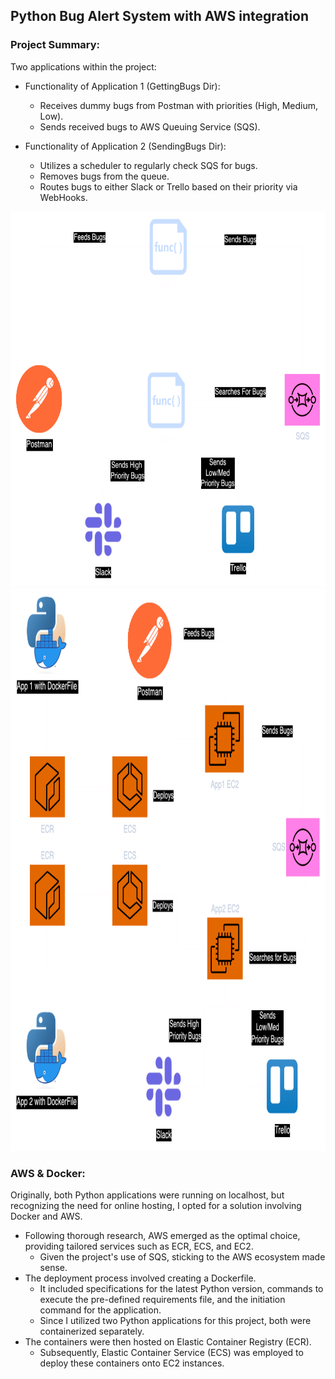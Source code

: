 ## Python Bug Alert System with AWS integration
### Project Summary:


Two applications within the project:

- Functionality of Application 1 (GettingBugs Dir):
  - Receives dummy bugs from Postman with priorities (High, Medium, Low).
  - Sends received bugs to AWS Queuing Service (SQS).

- Functionality of Application 2 (SendingBugs Dir):
  - Utilizes a scheduler to regularly check SQS for bugs.
  - Removes bugs from the queue.
  - Routes bugs to either Slack or Trello based on their priority via WebHooks.



<img src="https://github.com/Emre1Duman/BugAlertSystem-AWS/blob/main/Diagrams/Before%20Docker.png" width="700" height="600"/>
<img src="https://github.com/Emre1Duman/BugAlertSystem-AWS/blob/main/Diagrams/After%20Docker.png" width="900" height="900"/>

### AWS & Docker:

Originally, both Python applications were running on localhost, but recognizing the need for online hosting, I opted for a solution involving Docker and AWS.

- Following thorough research, AWS emerged as the optimal choice, providing tailored services such as ECR, ECS, and EC2.
  - Given the project's use of SQS, sticking to the AWS ecosystem made sense.
- The deployment process involved creating a Dockerfile.
  - It included specifications for the latest Python version, commands to execute the pre-defined requirements file, and the initiation command for the application.
  - Since I utilized two Python applications for this project, both were containerized separately.
- The containers were then hosted on Elastic Container Registry (ECR).
  - Subsequently, Elastic Container Service (ECS) was employed to deploy these containers onto EC2 instances.

